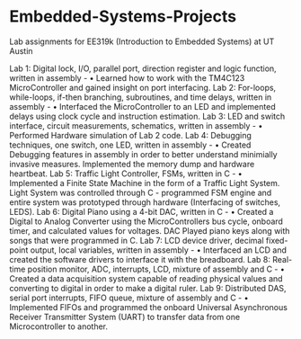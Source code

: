 # Embedded-Systems-Projects
Lab assignments for EE319k (Introduction to Embedded Systems) at UT Austin

Lab 1: Digital lock, I/O, parallel port, direction register and logic function, written in assembly -
•	Learned how to work with the TM4C123 MicroController and gained insight on port interfacing.
Lab 2: For-loops, while-loops, if-then branching, subroutines, and time delays, written in assembly -
•	Interfaced the MicroController to an LED and implemented delays using clock cycle and instruction estimation.
Lab 3: LED and switch interface, circuit measurements, schematics, written in assembly -
•	Performed Hardware simulation of Lab 2 code.
Lab 4: Debugging techniques, one switch, one LED, written in assembly -
•	Created Debugging features in assembly in order to better understand minimially invasive measures. Implemented the memory dump and hardware heartbeat.
Lab 5: Traffic Light Controller, FSMs, written in C -
•	Implemented a Finite State Machine in the form of a Traffic Light System. Light System was controlled through C - programmed FSM engine and entire system was prototyped through hardware (Interfacing of switches, LEDS).
Lab 6: Digital Piano using a 4-bit DAC, written in C -
•	Created a Digital to Analog Converter using the MicroControllers bus cycle, onboard timer, and calculated values for voltages. DAC Played piano keys along with songs that were programmed in C.
Lab 7: LCD device driver, decimal fixed-point output, local variables, written in assembly -
•	Interfaced an LCD and created the software drivers to interface it with the breadboard.
Lab 8: Real-time position monitor, ADC, interrupts, LCD, mixture of assembly and C -
•	Created a data acquisition system capable of reading physical values and converting to digital in order to make a digital ruler.
Lab 9: Distributed DAS, serial port interrupts, FIFO queue, mixture of assembly and C -
•	Implemented FIFOs and programmed the onboard Universal Asynchronous Receiver Transmitter System (UART) to transfer data from one Microcontroller to another.

